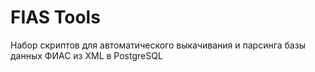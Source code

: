# FIAS Tools
Набор скриптов для автоматического выкачивания и парсинга базы данных ФИАС из XML в PostgreSQL
